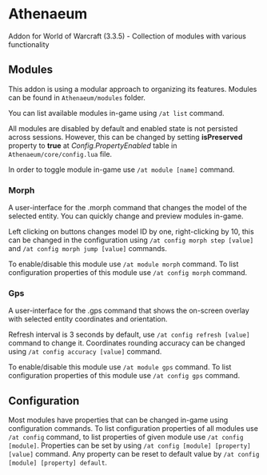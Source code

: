 # Athenaeum
Addon for World of Warcraft (3.3.5) - Collection of modules with various functionality

## Modules
This addon is using a modular approach to organizing its features.
Modules can be found in `Athenaeum/modules` folder.

You can list available modules in-game using `/at list` command.

All modules are disabled by default and enabled state is not persisted across sessions.
However, this can be changed by setting **isPreserved** property to **true** at *Config.PropertyEnabled* table in `Athenaeum/core/config.lua` file.

In order to toggle module in-game use `/at module [name]` command.

### Morph

A user-interface for the .morph command that changes the model of the selected entity.
You can quickly change and preview modules in-game.

Left clicking on buttons changes model ID by one, right-clicking by 10, this can be changed in the configuration using `/at config morph step [value]` and `/at config morph jump [value]` commands.

To enable/disable this module use `/at module morph` command.
To list configuration properties of this module use `/at config morph` command.

### Gps

A user-interface for the .gps command that shows the on-screen overlay with selected entity coordinates and orientation.

Refresh interval is 3 seconds by default, use `/at config refresh [value]` command to change it.
Coordinates rounding accuracy can be changed using `/at config accuracy [value]` command.

To enable/disable this module use `/at module gps` command.
To list configuration properties of this module use `/at config gps` command.

## Configuration

Most modules have properties that can be changed in-game using configuration commands.
To list configuration properties of all modules use `/at config` command, to list properties of given module use `/at config [module]`.
Properties can be set by using `/at config [module] [property] [value]` command.
Any property can be reset to default value by `/at config [module] [property] default`.
